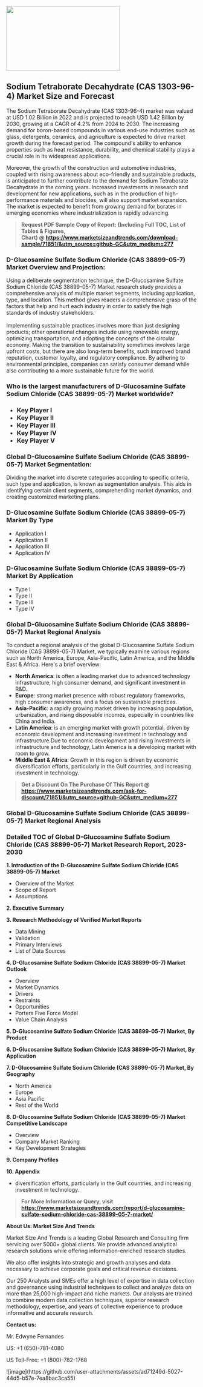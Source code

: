 <p><img class="alignnone size-medium wp-image-20088" src="https://ffe5etoiles.com/wp-content/uploads/2024/12/MST1-300x171.png" alt="" width="300" height="171" /></p><h2>Sodium Tetraborate Decahydrate (CAS 1303-96-4) Market Size and Forecast</h2><p>The Sodium Tetraborate Decahydrate (CAS 1303-96-4) market was valued at USD 1.02 Billion in 2022 and is projected to reach USD 1.42 Billion by 2030, growing at a CAGR of 4.2% from 2024 to 2030. The increasing demand for boron-based compounds in various end-use industries such as glass, detergents, ceramics, and agriculture is expected to drive market growth during the forecast period. The compound's ability to enhance properties such as heat resistance, durability, and chemical stability plays a crucial role in its widespread applications.</p><p>Moreover, the growth of the construction and automotive industries, coupled with rising awareness about eco-friendly and sustainable products, is anticipated to further contribute to the demand for Sodium Tetraborate Decahydrate in the coming years. Increased investments in research and development for new applications, such as in the production of high-performance materials and biocides, will also support market expansion. The market is expected to benefit from growing demand for borates in emerging economies where industrialization is rapidly advancing.</p></p><blockquote id="" class=""><strong>Request PDF Sample Copy of Report: (Including Full TOC, List of Tables &amp; Figures, Chart)&nbsp;@&nbsp;<strong><a href="https://www.marketsizeandtrends.com/download-sample/71851/&utm_source=github-GC&utm_medium=277" target="_blank">https://www.marketsizeandtrends.com/download-sample/71851/&utm_source=github-GC&utm_medium=277</a></strong></strong></blockquote><h3 id="" class="">D-Glucosamine Sulfate Sodium Chloride (CAS 38899-05-7) Market&nbsp;Overview and Projection:</h3><p id="" class="">Using a deliberate segmentation technique, the D-Glucosamine Sulfate Sodium Chloride (CAS 38899-05-7) Market research study provides a comprehensive analysis of multiple market segments, including application, type, and location. This method gives readers a comprehensive grasp of the factors that help and hurt each industry in order to satisfy the high standards of industry stakeholders. <br /> <br />Implementing sustainable practices involves more than just designing products; other operational changes include using renewable energy, optimizing transportation, and adopting the concepts of the circular economy. Making the transition to sustainability sometimes involves large upfront costs, but there are also long-term benefits, such improved brand reputation, customer loyalty, and regulatory compliance. By adhering to environmental principles, companies can satisfy consumer demand while also contributing to a more sustainable future for the world.</p><h3 id="" class="">Who is the largest manufacturers of&nbsp;D-Glucosamine Sulfate Sodium Chloride (CAS 38899-05-7) Market worldwide?</h3><h3 class=""><p><ul><li>Key Player I </li><li> Key Player II </li><li> Key Player III </li><li> Key Player IV </li><li> Key Player V</li></ul></p></h3><h3 id="" class="">Global&nbsp;D-Glucosamine Sulfate Sodium Chloride (CAS 38899-05-7) Market Segmentation:</h3><p id="" class="">Dividing the market into discrete categories according to specific criteria, such type and application, is known as segmentation analysis. This aids in identifying certain client segments, comprehending market dynamics, and creating customized marketing plans.</p><h3 id="" class="">D-Glucosamine Sulfate Sodium Chloride (CAS 38899-05-7) Market&nbsp;By Type</h3><p><p><ul><li>Application I</li><li> Application II</li><li> Application III</li><li> Application IV</p></li></ul></p></p><h3 id="" class="">D-Glucosamine Sulfate Sodium Chloride (CAS 38899-05-7) Market&nbsp;By Application</h3><p class=""><p><ul><li>Type I</li><li> Type II</li><li> Type III</li><li> Type IV</li></ul></p></p><h3 id="" class="">Global D-Glucosamine Sulfate Sodium Chloride (CAS 38899-05-7) Market Regional Analysis</h3><p id="" class="">To conduct a regional analysis of the global D-Glucosamine Sulfate Sodium Chloride (CAS 38899-05-7) Market, we typically examine various regions such as North America, Europe, Asia-Pacific, Latin America, and the Middle East &amp; Africa. Here's a brief overview:</p><ul><li><strong>North America</strong>: is often a leading market due to advanced technology infrastructure, high consumer demand, and significant investment in R&amp;D.</li><li><strong>Europe</strong>: strong market presence with robust regulatory frameworks, high consumer awareness, and a focus on sustainable practices.</li><li><strong>Asia-Pacific</strong>: a rapidly growing market driven by increasing population, urbanization, and rising disposable incomes, especially in countries like China and India.</li><li><strong>Latin America</strong>: is an emerging market with growth potential, driven by economic development and increasing investment in technology and infrastructure.Due to economic development and rising investments in infrastructure and technology, Latin America is a developing market with room to grow.</li><li><strong>Middle East &amp; Africa</strong>: Growth in this region is driven by economic diversification efforts, particularly in the Gulf countries, and increasing investment in technology.</li></ul><blockquote id="" class=""><strong>Get a Discount On The Purchase Of This Report @ <strong><a href="https://www.marketsizeandtrends.com/ask-for-discount/71851/&utm_source=github-GC&utm_medium=277" target="_blank">https://www.marketsizeandtrends.com/ask-for-discount/71851/&utm_source=github-GC&utm_medium=277</a></strong></strong></blockquote><h3 id="" class="">Global D-Glucosamine Sulfate Sodium Chloride (CAS 38899-05-7) Market Regional Analysis</h3><h3 id="" class="">Detailed TOC of Global D-Glucosamine Sulfate Sodium Chloride (CAS 38899-05-7) Market Research Report, 2023-2030</h3><p id="" class=""><strong>1. Introduction of the D-Glucosamine Sulfate Sodium Chloride (CAS 38899-05-7) Market</strong></p><ul><li>Overview of the Market</li><li>Scope of Report</li><li>Assumptions</li></ul><p id="" class=""><strong>2. Executive Summary</strong></p><p id="" class=""><strong>3. Research Methodology of Verified Market Reports</strong></p><ul><li>Data Mining</li><li>Validation</li><li>Primary Interviews</li><li>List of Data Sources</li></ul><p id="" class=""><strong>4. D-Glucosamine Sulfate Sodium Chloride (CAS 38899-05-7) Market Outlook</strong></p><ul><li>Overview</li><li>Market Dynamics</li><li>Drivers</li><li>Restraints</li><li>Opportunities</li><li>Porters Five Force Model</li><li>Value Chain Analysis</li></ul><p id="" class=""><strong>5. D-Glucosamine Sulfate Sodium Chloride (CAS 38899-05-7) Market, By Product</strong></p><p id="" class=""><strong>6. D-Glucosamine Sulfate Sodium Chloride (CAS 38899-05-7) Market, By Application</strong></p><p id="" class=""><strong>7. D-Glucosamine Sulfate Sodium Chloride (CAS 38899-05-7) Market, By Geography</strong></p><ul><li>North America</li><li>Europe</li><li>Asia Pacific</li><li>Rest of the World</li></ul><p id="" class=""><strong>8. D-Glucosamine Sulfate Sodium Chloride (CAS 38899-05-7) Market Competitive Landscape</strong></p><ul><li>Overview</li><li>Company Market Ranking</li><li>Key Development Strategies</li></ul><p id="" class=""><strong>9. Company Profiles</strong></p><p id="" class=""><strong>10. Appendix</strong></p><ul><li>diversification efforts, particularly in the Gulf countries, and increasing investment in technology.</li></ul><blockquote id="" class=""><strong>For More Information or Query, visit <strong><strong><a href="https://www.marketsizeandtrends.com/report/d-glucosamine-sulfate-sodium-chloride-cas-38899-05-7-market/" target="_blank">https://www.marketsizeandtrends.com/report/d-glucosamine-sulfate-sodium-chloride-cas-38899-05-7-market/</a></strong></strong></strong></blockquote><p id="" class=""><strong>About Us: Market Size And Trends</strong></p><p id="" class="">Market Size And Trends is a leading Global Research and Consulting firm servicing over 5000+ global clients. We provide advanced analytical research solutions while offering information-enriched research studies.</p><p id="" class="">We also offer insights into strategic and growth analyses and data necessary to achieve corporate goals and critical revenue decisions.</p><p id="" class="">Our 250 Analysts and SMEs offer a high level of expertise in data collection and governance using industrial techniques to collect and analyze data on more than 25,000 high-impact and niche markets. Our analysts are trained to combine modern data collection techniques, superior research methodology, expertise, and years of collective experience to produce informative and accurate research.</p><p id="" class=""><strong>Contact us:</strong></p><p id="" class="">Mr. Edwyne Fernandes</p><p id="" class="">US: +1 (650)-781-4080</p><p id="" class="">US Toll-Free: +1 (800)-782-1768</p>
![image](https://github.com/user-attachments/assets/ad71249d-5027-44d5-b57e-7ea8bac3ca55)
